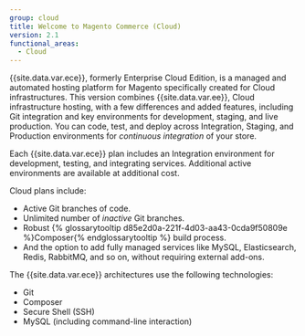 ```yaml
---
group: cloud
title: Welcome to Magento Commerce (Cloud)
version: 2.1
functional_areas:
  - Cloud
---
```


{{site.data.var.ece}}, formerly Enterprise Cloud Edition, is a managed and automated hosting platform for Magento specifically created for Cloud infrastructures. This version combines {{site.data.var.ee}}, Cloud infrastructure hosting, with a few differences and added features, including Git integration and key environments for development, staging, and live production. You can code, test, and deploy across Integration, Staging, and Production environments for _continuous integration_ of your store.

Each {{site.data.var.ece}} plan includes an Integration environment for development, testing, and integrating services. Additional active environments are available at additional cost.

Cloud plans include:

-   Active Git branches of code.
-   Unlimited number of *inactive* Git branches.
-   Robust {% glossarytooltip d85e2d0a-221f-4d03-aa43-0cda9f50809e %}Composer{% endglossarytooltip %} build process.
-   And the option to add fully managed services like MySQL, Elasticsearch, Redis, RabbitMQ, and so on, without requiring external add-ons.

The {{site.data.var.ece}} architectures use the following technologies:

-   Git
-   Composer
-   Secure Shell (SSH)
-   MySQL (including command-line interaction)
